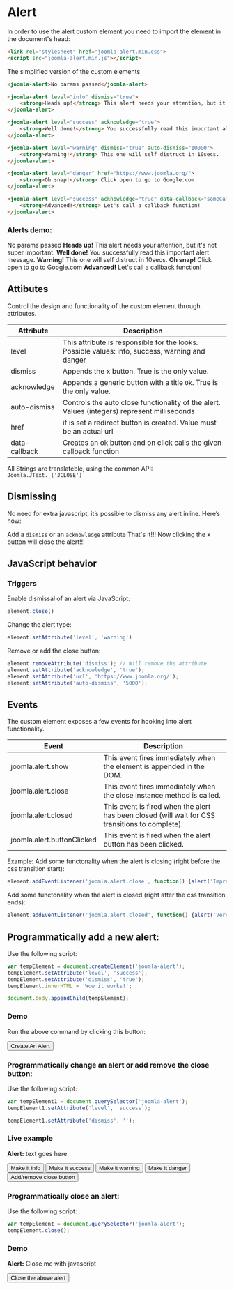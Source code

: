 # Alert

In order to use the alert custom element you need to import the element in the document's head:
```html
<link rel="stylesheet" href="joomla-alert.min.css">
<script src="joomla-alert.min.js"></script>
```

The simplified version of the custom elements
```html
<joomla-alert>No params passed</joomla-alert>

<joomla-alert level="info" dismiss="true">
    <strong>Heads up!</strong> This alert needs your attention, but it's not super important.
</joomla-alert>

<joomla-alert level="success" acknowledge="true">
    <strong>Well done!</strong> You successfully read this important alert message.
</joomla-alert>

<joomla-alert level="warning" dismiss="true" auto-dismiss="10000">
    <strong>Warning!</strong> This one will self distruct in 10secs.
</joomla-alert>

<joomla-alert level="danger" href="https://www.joomla.org/">
    <strong>Oh snap!</strong> Click open to go to Google.com
</joomla-alert>

<joomla-alert level="success" acknowledge="true" data-callback="someCallbackFunction">
    <strong>Advanced!</strong> Let's call a callback function!
</joomla-alert>
```

### Alerts demo:
<joomla-alert>No params passed</joomla-alert>
<joomla-alert level="info" dismiss="true">
    <strong>Heads up!</strong> This alert needs your attention, but it's not super important.
</joomla-alert>
<joomla-alert level="success" acknowledge="true">
    <strong>Well done!</strong> You successfully read this important alert message.
</joomla-alert>
<joomla-alert level="warning" dismiss="true" auto-dismiss="10000">
    <strong>Warning!</strong> This one will self distruct in 10secs.
</joomla-alert>
<joomla-alert level="danger" href="https://www.joomla.org/">
    <strong>Oh snap!</strong> Click open to go to Google.com
</joomla-alert>
<joomla-alert level="success" acknowledge="true" data-callback="someCallbackFunction">
    <strong>Advanced!</strong> Let's call a callback function!
</joomla-alert>

## Attibutes
Control the design and functionality of the custom element through attributes.


|Attribute			|Description								     			|
|-----------------------|-----------------------------------------------------------------------------------------------|
|level		|This attribute is responsible for the looks. Possible values: info, success, warning and danger				|
|dismiss	|Appends the x button. True is the only value.|
|acknowledge	|Appends a generic button with a title `Ok`. True is the only value.|
|auto-dismiss	|Controls the auto close functionality of the alert. Values (integers) represent milliseconds|
|href	|if is set a redirect button is created. Value must be an actual url|
|data-callback	|Creates an ok button and on click calls the given callback function |

All Strings are translateble, using the common API: `Joomla.JText._('JCLOSE')`


## Dismissing
No need for extra javascript, it’s possible to dismiss any alert inline. Here’s how:

Add a `dismiss` or an `acknowledge` attribute
That's it!!!
Now clicking the x button will close the alert!!!

## JavaScript behavior
### Triggers

Enable dismissal of an alert via JavaScript:
```js
element.close()
```

Change the alert type:
```js
element.setAttribute('level', 'warning')
```

Remove or add the close button:
```js
element.removeAttribute('dismiss'); // Will remove the attribute
element.setAttribute('acknowledge', 'true');
element.setAttribute('url', 'https://www.joomla.org/');
element.setAttribute('auto-dismiss', '5000');
```

## Events
The custom element exposes a few events for hooking into alert functionality.


|Event			|Description								     			|
|-----------------------|-----------------------------------------------------------------------------------------------|
|joomla.alert.show		|This event fires immediately when the element is appended in the DOM.				|
|joomla.alert.close		|This event fires immediately when the close instance method is called.				|
|joomla.alert.closed	|This event is fired when the alert has been closed (will wait for CSS transitions to complete).|
|joomla.alert.buttonClicked	|This event is fired when the alert button has been clicked.|


Example:
Add some functonality when the alert is closing (right before the css transition start):
```js
element.addEventListener('joomla.alert.close', function() {alert('Impressed!')} )
```

Add some functonality when the alert is closed (right after the css transition ends):
```js
element.addEventListener('joomla.alert.closed', function() {alert('Very impressive!')} )
```


## Programmatically add a new alert:
Use the following script:


```js
var tempElement = document.createElement('joomla-alert');
tempElement.setAttribute('level', 'success');
tempElement.setAttribute('dismiss', 'true');
tempElement.innerHTML = 'Wow it works!';

document.body.appendChild(tempElement);
```


### Demo

<div id="insert-new-alert"></div>

Run the above command by clicking this button:
<p>
<button role="button" id="insertNew" class="btn btn-success">Create An Alert</button>
</p>

### Programmatically change an alert or add remove the close button:
Use the following script:


```js
var tempElement1 = document.querySelector('joomla-alert');
tempElement1.setAttribute('level', 'success');

tempElement1.setAttribute('dismiss', '');
```


### Live example
<joomla-alert id="change-me" level="info" dismiss="true"><strong>Alert:</strong> text goes here</joomla-alert>

<div id="replaceble" markdown="0">
<button role="button" data-opt1="level" value="info">Make it info</button>
<button role="button" data-opt1="level" value="success">Make it success</button>
<button role="button" data-opt1="level" value="warning">Make it warning</button>
<button role="button" data-opt1="level" value="danger">Make it danger</button>
<button role="button" data-opt1="button" value="">Add/remove close button</button>
</div>




### Programmatically close an alert:
Use the following script:


```js
var tempElement = document.querySelector('joomla-alert');
tempElement.close();
```


### Demo
<joomla-alert id="close-me-with-a-btn" level="danger" acknowledge="true">
<strong>Alert:</strong> Close me with javascript
</joomla-alert>
<p>
<button role="button" id="i-will-close-that-alert">Close the above alert</button>
</p>

<script markdown="0">
var addNew = function() {
    var tempElement = document.createElement('joomla-alert');
    tempElement.setAttribute('level', 'success');
    tempElement.setAttribute('dismiss', 'true');
    tempElement.innerHTML = 'Wow it works!';

    document.getElementById('insert-new-alert').appendChild(tempElement);
}

var changeAlert = function(dataAttr, value) {
    var tempElement = document.getElementById('change-me');
		switch (dataAttr) {
			case 'level':
				tempElement.setAttribute('level', value);
				break;
			case 'button':
					if (tempElement.hasAttribute('dismiss')) {
						tempElement.removeAttribute('dismiss');
					} else {
						tempElement.setAttribute('dismiss', 'true');
					}
				break;
		}
}
var addNewButton = document.getElementById('insertNew'),
    changeButtons = document.querySelectorAll('#replaceble > button');

addNewButton.addEventListener('click', addNew);
document.getElementById('change-me').addEventListener('joomla.alert.close', function() { alert('Seeing is believing. Event "joomla.alert.close" fired!') });
document.getElementById('change-me').addEventListener('joomla.alert.closed', function() {
    document.getElementById('replaceble').innerHTML = '<h4>Oops the alert has been destroyed. This text was initiated using the event "joomla.alert.closed" (the popup used the event "joomla.alert.close"</h4>';
 });

for (var i = 0, l = changeButtons.length; i < l; i++) {
        changeButtons[i].addEventListener('click', function() { changeAlert(this.getAttribute('data-opt1'), this.getAttribute('value')) });
}

document.getElementById('i-will-close-that-alert').addEventListener('click', function(event) { var a = document.getElementById('close-me-with-a-btn');
if (a) a.close(); event.target.setAttribute('disabled', true); event.target.removeEventListener('click', arguments.callee); });

window.someCallbackFunction = function() {
	alert('Custom Functionality Called');
};
</script>
